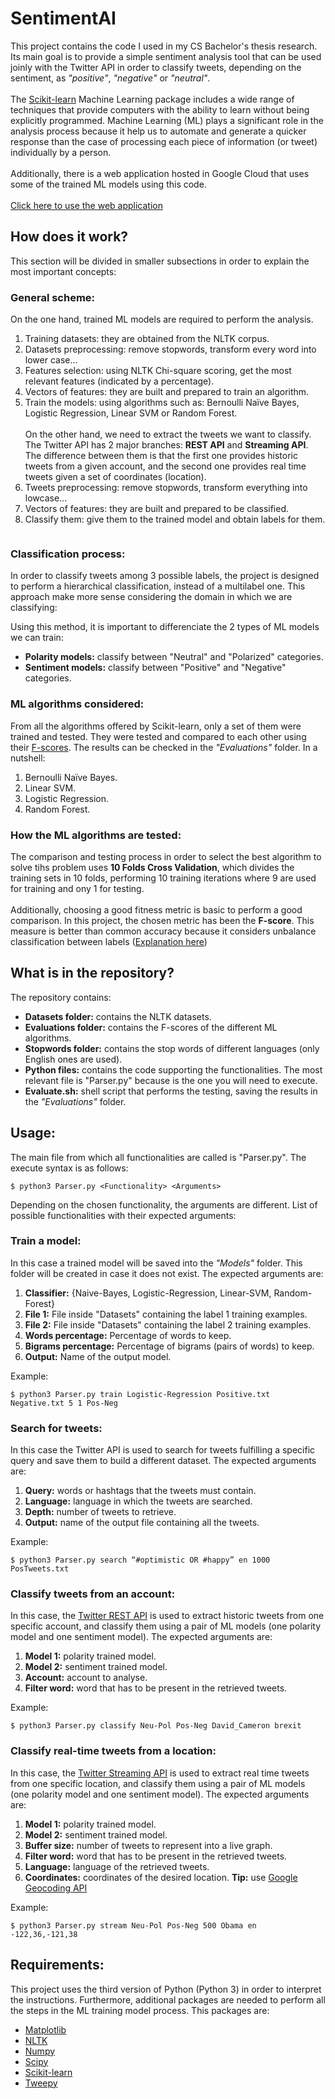 # SentimentAI
This project contains the code I used in my CS Bachelor's thesis research. Its main goal is to provide a simple sentiment analysis tool that can be used joinly with the Twitter API in order to classify tweets, depending on the sentiment, as <i>"positive"</i>, <i>"negative"</i> or <i>"neutral"</i>.
<br><br>
The <a href="http://scikit-learn.org/stable/">Scikit-learn</a> Machine Learning package includes a wide range of techniques that provide computers with the ability to learn without being explicitly programmed. Machine Learning (ML) plays a significant role in the analysis process because it help us to automate and generate a quicker response than the case of processing each piece of information (or tweet) individually by a person.
<br><br>
Additionally, there is a web application hosted in Google Cloud that uses some of the trained ML models using this code.
<br><br>
<a href="https://sentiment-ai-183521.appspot.com">Click here to use the web application</a>


## How does it work?
This section will be divided in smaller subsections in order to explain the most important concepts:

### General scheme:
On the one hand, trained ML models are required to perform the analysis.
1. Training datasets: they are obtained from the NLTK corpus.
2. Datasets preprocessing: remove stopwords, transform every word into lower case...
3. Features selection: using NLTK Chi-square scoring, get the most relevant features (indicated by a percentage).
4. Vectors of features: they are built and prepared to train an algorithm.
5. Train the models: using algorithms such as: Bernoulli Naïve Bayes, Logistic Regression, Linear SVM or Random Forest.
<br><br>
On the other hand, we need to extract the tweets we want to classify. The Twitter API has 2 major branches: <b>REST API</b> and <b>Streaming API</b>. The difference between them is that the first one provides historic tweets from a given account, and the second one provides real time tweets given a set of coordinates (location).
6. Tweets preprocessing: remove stopwords, transform everything into lowcase...<br>
7. Vectors of features: they are built and prepared to be classified.<br>
8. Classify them: give them to the trained model and obtain labels for them.<br>

<IMG>

### Classification process:
In order to classify tweets among 3 possible labels, the project is designed to perform a hierarchical classification, instead of a multilabel one. This approach make more sense considering the domain in which we are classifying:
<IMG>

Using this method, it is important to differenciate the 2 types of ML models we can train:
- <b>Polarity models:</b> classify between "Neutral" and "Polarized" categories.
- <b>Sentiment models:</b> classify between "Positive" and "Negative" categories.

### ML algorithms considered:
From all the algorithms offered by Scikit-learn, only a set of them were trained and tested. They were tested and compared to each other using their <a href="https://en.wikipedia.org/wiki/F1_score">F-scores</a>. The results can be checked in the <i>"Evaluations"</i> folder. In a nutshell:
1. Bernoulli Naïve Bayes.
2. Linear SVM.
3. Logistic Regression.
4. Random Forest.


### How the ML algorithms are tested:
The comparison and testing process in order to select the best algorithm to solve tihs problem uses <b>10 Folds Cross Validation</b>, which divides the training sets in 10 folds, performing 10 training iterations where 9 are used for training and ony 1 for testing.
<br><br>
Additionally, choosing a good fitness metric is basic to perform a good comparison. In this project, the chosen metric has been the <b>F-score</b>. This measure is better than common accuracy because it considers unbalance classification between labels (<a href="https://www.r-bloggers.com/accuracy-versus-f-score-machine-learning-for-the-rna-polymerases/">Explanation here</a>)


## What is in the repository?
The repository contains:

- <b>Datasets folder:</b> contains the NLTK datasets.
- <b>Evaluations folder:</b> contains the F-scores of the different ML algorithms.
- <b>Stopwords folder:</b> contains the stop words of different languages (only English ones are used).
- <b>Python files:</b> contains the code supporting the functionalities. The most relevant file is "Parser.py" because is the one you will need to execute.
- <b>Evaluate.sh:</b> shell script that performs the testing, saving the results in the <i>"Evaluations"</i> folder.


## Usage:
The main file from which all functionalities are called is "Parser.py". The execute syntax is as follows:
```shell
$ python3 Parser.py <Functionality> <Arguments> 
```

Depending on the chosen functionality, the arguments are different. List of possible functionalities with their expected arguments:

### Train a model:
In this case a trained model will be saved into the <i>"Models"</i> folder. This folder will be created in case it does not exist. The expected arguments are:
1. <b>Classifier:</b> {Naive-Bayes, Logistic-Regression, Linear-SVM, Random-Forest}
2. <b>File 1:</b> File inside "Datasets" containing the label 1 training examples.
3. <b>File 2:</b> File inside "Datasets" containing the label 2 training examples.
4. <b>Words percentage:</b> Percentage of words to keep.
5. <b>Bigrams percentage:</b> Percentage of bigrams (pairs of words) to keep.
6. <b>Output:</b> Name of the output model.

Example:
```shell
$ python3 Parser.py train Logistic-Regression Positive.txt Negative.txt 5 1 Pos-Neg
```

### Search for tweets:
In this case the Twitter API is used to search for tweets fulfilling a specific query and save them to build a different dataset. The expected arguments are:
1. <b>Query:</b> words or hashtags that the tweets must contain.
2. <b>Language:</b> language in which the tweets are searched.
3. <b>Depth:</b> number of tweets to retrieve.
4. <b>Output:</b> name of the output file containing all the tweets.

Example:
```shell
$ python3 Parser.py search “#optimistic OR #happy” en 1000 PosTweets.txt
```

### Classify tweets from an account:
In this case, the <a href="https://developer.twitter.com/en/docs/tweets/timelines/api-reference/get-statuses-user_timeline">Twitter REST API</a> is used to extract historic tweets from one specific account, and classify them using a pair of ML models (one polarity model and one sentiment model). The expected arguments are:
1. <b>Model 1:</b> polarity trained model.
2. <b>Model 2:</b> sentiment trained model.
3. <b>Account:</b> account to analyse.
4. <b>Filter word:</b> word that has to be present in the retrieved tweets.

Example:
```shell
$ python3 Parser.py classify Neu-Pol Pos-Neg David_Cameron brexit
```

### Classify real-time tweets from a location:
In this case, the <a href="https://developer.twitter.com/en/docs/tweets/filter-realtime/api-reference/post-statuses-filter">Twitter Streaming API</a> is used to extract real time tweets from one specific location, and classify them using a pair of ML models (one polarity model and one sentiment model). The expected arguments are:
1. <b>Model 1:</b> polarity trained model.
2. <b>Model 2:</b> sentiment trained model.
3. <b>Buffer size:</b> number of tweets to represent into a live graph.
4. <b>Filter word:</b> word that has to be present in the retrieved tweets.
5. <b>Language:</b> language of the retrieved tweets.
6. <b>Coordinates:</b> coordinates of the desired location. <b>Tip:</b> use <a href="https://developers.google.com/maps/documentation/geocoding/intro">Google Geocoding API</a>

Example:
```shell
$ python3 Parser.py stream Neu-Pol Pos-Neg 500 Obama en -122,36,-121,38
```


## Requirements:
This project uses the third version of Python (Python 3) in order to interpret the instructions. Furthermore, additional packages are needed to perform all the steps in the ML training model process. This packages are:
- <a href="https://matplotlib.org">Matplotlib</a>
- <a href="http://www.nltk.org">NLTK</a>
- <a href="http://www.numpy.org">Numpy</a>
- <a href="https://www.scipy.org">Scipy</a>
- <a href="http://scikit-learn.org/stable/">Scikit-learn</a>
- <a href="http://www.tweepy.org">Tweepy</a>
